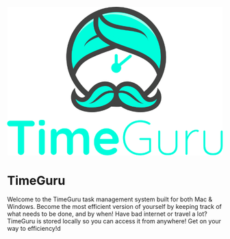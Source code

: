![TimeGuru UI](app/images/Layer1.png)
# TimeGuru
Welcome to the TimeGuru task management system built for both Mac & Windows. Become the most efficient version of yourself by keeping track of what needs to be done, and by when! Have bad internet or travel a lot? TimeGuru is stored locally so you can access it from anywhere! Get on your way to efficiency!d
